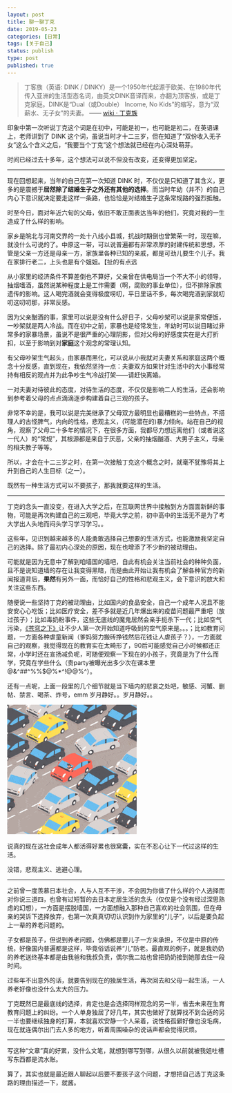 ```yaml
---
layout: post
title: 聊一聊丁克
date: 2019-05-23
categories: [日常]
tags: [关于自己]
status: publish
type: post
published: true
---
```


> 丁客族（英语: DINK / DINKY）是一个1950年代起源于欧美、在1980年代传入亚洲的生活型态名词，由英文DINK音译而来，亦翻为顶客族，或是丁克家庭。DINK是“Dual（或Double） Income, No Kids”的缩写，意为“双薪水、无子女”的夫妻。 —— [wiki · 丁克族](https://zh.wikipedia.org/wiki/%E9%A0%82%E5%AE%A2%E6%97%8F)

印象中第一次听说丁克这个词是在初中，可能是初一，也可能是初二，在英语课上，老师讲到了 DINK 这个词，虽说当时才十二三岁，但在知道了“双份收入无子女”这么个含义之后，“我要当个丁克”这个想法就已经在内心深处萌芽。

时间已经过去十多年，这个想法可以说不但没有改变，还变得更加坚定。

---

现在回想起来，当年的自己在第一次知道 DINK 时，不仅仅是只知道了其含义，更多的是震撼于**居然除了结婚生子之外还有其他的选择**。而当时年幼（并不）的自己内心下意识就决定要走这样一条路，也恰恰是对结婚生子这条常规路的强烈抵触。

时至今日，面对年近六旬的父母，依旧不敢正面表达当年的他们，究竟对我的一生造成了什么样的影响。

家乡是皖北与河南交界的一处十八线小县城，抗战时期倒也曾繁荣一时，现在嘛，就没什么可说的了。中原这一带，可以说普遍都有非常浓厚的封建传统和思想，不管是父亲一方还是母亲一方，家族里各种已知的亲戚，都是可劲儿要生个儿子。我在家排行老二，上头也是有个姐姐。【扯的有点远

从小家里的经济条件不算差倒也不算好，父亲曾在供电局当一个不大不小的领导，抽烟嗜酒，虽然说某种程度上是工作需要（啊，腐败的事业单位），但不排除家族遗传的影响。这人喝完酒就会变得极度唠叨，平日里话不多，每次喝完酒到家就叨叨这叨叨那，非常反感。

因为父亲酗酒的事，家里可以说是没有什么好日子，父母吵架可以说是家常便饭，一吵架就是两人冷战。而在初中之前，家暴也是经常发生，年幼时可以说目睹过非常多的家暴场景，虽说不是很严重的心理阴影，但对父母的好感度实在是大打折扣，以至于影响到对**家庭**这个观念的常理认知。

有父母吵架生气起头，由家暴而黑化，可以说从小我就对夫妻关系和家庭这两个概念十分反感，直到现在，我依然坚持一点：夫妻双方如果针对生活中的大小事经常持有相反的观点并为此争吵生气冷战打架——请赶快离婚。

一对夫妻对待彼此的态度，对待生活的态度，不仅仅是影响二人的生活，还会影响到参考着父母的点点滴滴逐步构建着自己三观的孩子。

非常不幸的是，我可以说是完美继承了父母双方最明显也最糟糕的一些特点，不搭理人的古怪脾气，内向的性格，悲观主义，(可能潜在的)暴力倾向。站在自己的视角，观察了父母二十多年的情况下，在很多方面，我都尽力想远离他们（或者说这一代人）的“常规”，其根源都是来自于厌恶，父亲的抽烟酗酒、大男子主义，母亲的相夫教子等等。

所以，才会在十二三岁之时，在第一次接触丁克这个概念之时，就毫不犹豫将其上升到自己的人生目标（之一）。

既然有一种生活方式可以不要孩子，那我就要这样的生活。

---

丁克的念头一直没变，在进入大学之后，在互联网世界中接触到方方面面新鲜的事物，可能是再次构建自己的三观吧，毕竟大学之前，初中高中的生活无不是为了考大学出人头地而闷头学习学习学习。。

这些年，见识到越来越多的人能勇敢选择自己想要的生活方式，也能激励我坚定自己的选择。除了最初内心深处的原因，现在也增添了不少新的被动理由。

可能就是因为无意中了解到咱墙国的墙吧，自此有机会关注当前社会的种种负面，且不是说知道墙的存在让我变得黑暗，而是由此开始让我有机会了解各种官方的新闻报道背后，**果然**有另外一面，而恰好自己的性格和悲观主义，会下意识的放大和关注这些东西。

随便说一些坚持丁克的被动理由，比如国内的食品安全，自己一个成年人况且不能安安心心吃饭；比如医疗安全，差不多就是近几年爆出来的疫苗问题最严重吧（放过孩子）；比如毒奶粉事件，这些无底线的魔鬼居然会亲手扼杀下一代；比如空气污染，[《苍穹之下》](https://www.youtube.com/watch?v=KR-OMEq9v8A)让不少人第一次开始知道呼吸到的空气原来是。。。；比如教育问题，一方面各种虐童新闻（爹妈努力搬砖挣钱然后花钱让人虐孩子？），一方面就自己的观察，我觉得现在的教育实在太畸形了，90后可能感觉自己小时候都还正常，小学时还在宣扬减负呢，可随便观察一下现在的小孩子，究竟是为了什么而学，究竟在学些什么（贵party被曝光出多少次在课本里@&^##^%%$@%*^!@@%^）。

还有一点呢，上面一段里的几个细节就是当下墙内的悲哀之处吧，敏感、河蟹、删帖、禁言、喝茶、炸号，emm 岁月静好。。岁月静好。。

![red_car.gif](/images/blog_img/20190523/red_car.gif)

说真的现在这社会成年人都活得好累也很窝囊，实在不忍心让下一代过这样的生活。

没错，悲观主义、逃避心理。

---

之前曾一度羡慕日本社会，人与人互不干涉，不会因为你做了什么样的个人选择而对你说三道四，也曾有过短暂的去日本定居生活的念头（仅仅是个没有经过深思熟虑的幻想），一方面是摆脱墙国，一方面想融入那种自己喜欢的社会氛围，但在母亲的哭诉下选择放弃，也第一次真真切切认识到作为家里的“儿子”，以后是要负起上一辈的养老问题的。

子女都是孩子，但说到养老问题，仿佛都是要儿子一方来承担，不仅是中原的传统，好像国内普遍都是这样，毕竟俗话说养“儿”防老。最直观的例子，就是我奶奶的养老送终基本都是由我爸和我叔负责，偶尔我二姑也曾把奶奶接到她那去住一段时间。

过些年不出意外的话，就要告别现在的独居生活，再次回去和父母一起生活，一人养老好像也没什么太大的压力。

丁克既然已是最底线的选择，肯定也是会选择同样观念的另一半，省去未来在生育教育问题上的纠纷。一个人单身独居了好几年，其实也做好了就算找不到合适的另一半也要继续独身的打算，本就喜欢安静一个人呆着，说性格孤僻好像也没毛病，现在就连偶尔出门去人多的地方，听着周围噪杂的说话声都会觉得厌烦。

---

写这种“文章”真的好累，没什么文笔，就想到哪写到哪，从很久以前就被我姐吐槽写东西都是流水账。

算了，其实也就是最近跟人聊起以后要不要孩子这个问题，才想把自己选丁克这条路的理由描述一下，就酱。
